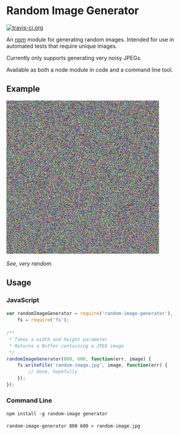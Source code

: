 # Random Image Generator

[![travis-ci.org](https://travis-ci.org/davidpadbury/random-image-generator.svg?branch=master)](https://travis-ci.org/davidpadbury/random-image-generator)

An [npm](http://npmjs.org) module for generating random images. Intended for use in automated tests that require unique images.

Currently only supports generating very noisy JPEGs.

Available as both a node module in code and a command line tool.

## Example

![Example Random Image](doc/example.jpg)

*See, very random.*

## Usage

### JavaScript

```javascript
var randomImageGenerator = require('random-image-generator'),
    fs = require('fs');

/**
 * Takes a width and height parameter
 * Returns a Buffer containing a JPEG image
 */
randomImageGenerator(800, 600, function(err, image) {
    fs.writeFile('random-image.jpg', image, function(err) {
        // done, hopefully
    });
});
```

### Command Line

```
npm install -g random-image generator

random-image-generator 800 600 > random-image.jpg
```
